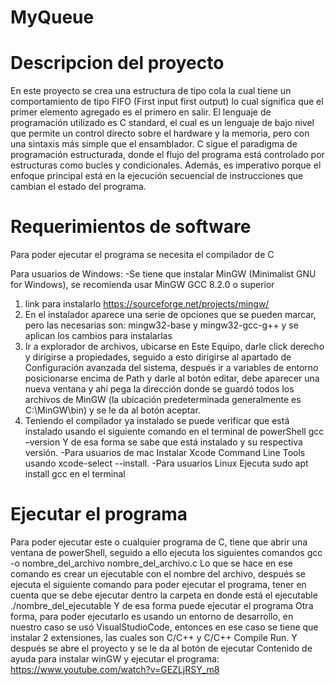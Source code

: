 # MyQueue

# Descripcion del proyecto
En este proyecto se crea una estructura de tipo cola la cual tiene un comportamiento de tipo FIFO (First input first output) lo cual significa que el primer elemento agregado es el primero en salir. 
El lenguaje de programación utilizado es C standard, el cual es un lenguaje de bajo nivel que permite un control directo sobre el hardware y la memoria, pero con una sintaxis más simple que el ensamblador.
C sigue el paradigma de programación estructurada, donde el flujo del programa está controlado por estructuras como bucles y condicionales. Además, es imperativo porque el enfoque principal está en la ejecución secuencial de instrucciones que cambian el estado del programa.


# Requerimientos de software
Para poder ejecutar el programa se necesita el compilador de C

Para usuarios de Windows:
-Se tiene que instalar MinGW (Minimalist GNU for Windows), se recomienda usar MinGW GCC 8.2.0 o superior
1.	link para instalarlo https://sourceforge.net/projects/mingw/
2.	En el instalador aparece una serie de opciones que se pueden marcar, pero las necesarias son: mingw32-base y mingw32-gcc-g++ y se aplican los cambios para instalarlas
3.	Ir a explorador de archivos, ubicarse en Este Equipo, darle click derecho y dirigirse a propiedades, seguido a esto dirigirse al apartado de Configuración avanzada del sistema, después ir a variables de entorno posicionarse encima de Path y darle al botón editar, debe aparecer una nueva ventana y ahí pega la dirección donde se guardó todos los archivos de MinGW (la ubicación predeterminada generalmente es C:\MinGW\bin) y se le da al botón aceptar. 
4.	Teniendo el compilador ya instalado se puede verificar que está instalado usando el siguiente comando en el terminal de powerShell
gcc –version
Y de esa forma se sabe que está instalado y su respectiva versión.
-Para usuarios de mac
Instalar Xcode Command Line Tools usando xcode-select --install.
-Para usuarios Linux
Ejecuta sudo apt install gcc en el terminal

# Ejecutar el programa
Para poder ejecutar este o cualquier programa de C, tiene que abrir una ventana de powerShell, seguido a ello ejecuta los siguientes comandos
gcc -o nombre_del_archivo  nombre_del_archivo.c
Lo que se hace en ese comando es crear un ejecutable con el nombre del archivo, después se ejecuta el siguiente comando para poder ejecutar el programa, tener en cuenta que se debe ejecutar dentro la carpeta en donde está el ejecutable
./nombre_del_ejecutable
Y de esa forma puede ejecutar el programa
Otra forma, para poder ejecutarlo es usando un entorno de desarrollo, en nuestro caso se usó VisualStudioCode, entonces en ese caso se tiene que instalar 2 extensiones, las cuales son C/C++ y C/C++ Compile Run. Y después se abre el proyecto y se le da al botón de ejecutar
Contenido de ayuda para instalar winGW y ejecutar el programa: https://www.youtube.com/watch?v=GEZLjRSY_m8

